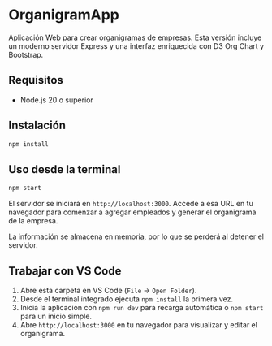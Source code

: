 # OrganigramApp

Aplicación Web para crear organigramas de empresas. Esta versión incluye un moderno servidor Express y una interfaz enriquecida con D3 Org Chart y Bootstrap.

## Requisitos

- Node.js 20 o superior

## Instalación

```bash
npm install
```

## Uso desde la terminal

```bash
npm start
```

El servidor se iniciará en `http://localhost:3000`. Accede a esa URL en tu navegador para comenzar a agregar empleados y generar el organigrama de la empresa.

La información se almacena en memoria, por lo que se perderá al detener el servidor.

## Trabajar con VS Code

1. Abre esta carpeta en VS Code (`File` → `Open Folder`).
2. Desde el terminal integrado ejecuta `npm install` la primera vez.
3. Inicia la aplicación con `npm run dev` para recarga automática o `npm start` para un inicio simple.
4. Abre `http://localhost:3000` en tu navegador para visualizar y editar el organigrama.

